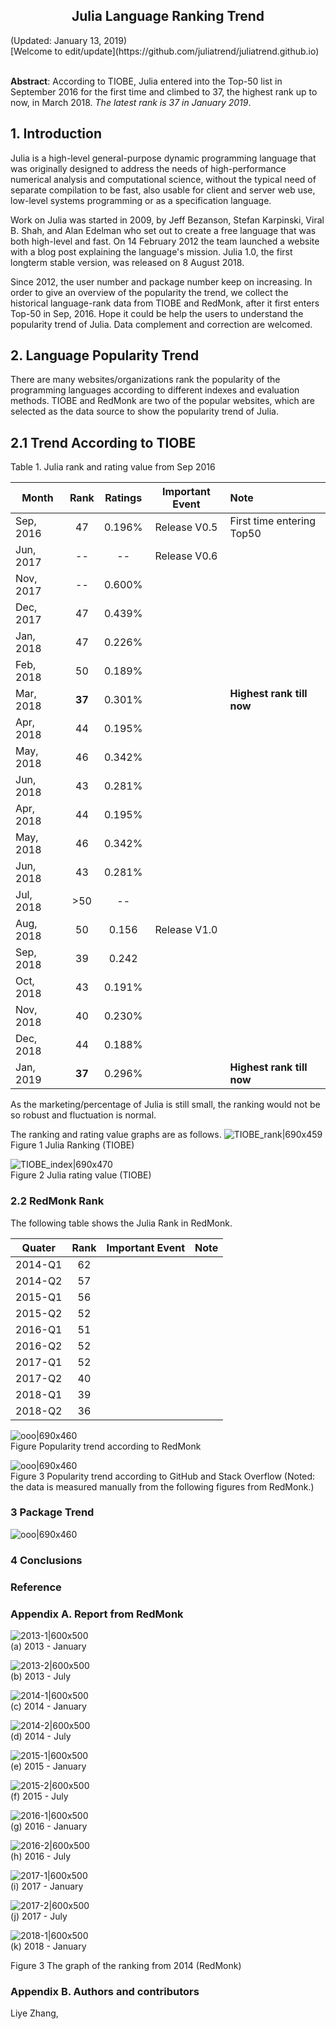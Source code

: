 <center><h2>Julia Language Ranking Trend</h2></center>
(Updated: January 13, 2019) <br>
[Welcome to edit/update](https://github.com/juliatrend/juliatrend.github.io) <br><br>

**Abstract**: According to TIOBE, Julia entered into the Top-50 list in September 2016 for the first time and climbed to 37, the highest rank up to now, in March 2018. *The latest rank is 37 in January 2019*.

## 1. Introduction

Julia is a high-level general-purpose dynamic programming language that was originally designed to address the needs of high-performance numerical analysis and computational science, without the typical need of separate compilation to be fast, also usable for client and server web use, low-level systems programming or as a specification language.

Work on Julia was started in 2009, by Jeff Bezanson, Stefan Karpinski, Viral B. Shah, and Alan Edelman who set out to create a free language that was both high-level and fast. On 14 February 2012 the team launched a website with a blog post explaining the language's mission. Julia 1.0, the first longterm stable version, was released on 8 August 2018.

Since 2012, the user number and package number keep on increasing. In order to give an overview of the popularity the trend, we collect the historical language-rank data from TIOBE and RedMonk, after it first enters Top-50 in Sep, 2016. Hope it could be help the users to understand the popularity trend of Julia. Data complement and correction are welcomed.

## 2. Language Popularity Trend

There are many websites/organizations rank the popularity of the programming languages according to different indexes and evaluation methods. TIOBE and RedMonk are two of the popular websites, which are selected as the data source to show the popularity trend of Julia.

## 2.1 Trend According to TIOBE

Table 1. Julia rank and rating value from Sep 2016

| Month                 | Rank                | Ratings             |   Important Event    |    Note                             |
| ---------------------  |:---------------:  | :----------------: | :-----------------:  | :-------------------------------- |
| Sep, 2016           | 47                    |   0.196%      |  Release V0.5  | First time entering Top50 |
| Jun, 2017           | --                    |   --          |  Release V0.6  |    |
| Nov, 2017           | --                    |   0.600%      |   |   |
| Dec, 2017           | 47                    |   0.439%      |   |   |
| Jan, 2018           | 47                    |   0.226%      |   |   |
| Feb, 2018           | 50                    |   0.189%      |   |   |
| Mar, 2018           | **37**                |   0.301%      |   | **Highest rank till now** |
| Apr, 2018           | 44                    |   0.195%      |   |    |
| May, 2018           | 46                    |   0.342%      |   |    |
| Jun, 2018           | 43                    |   0.281%      |   |    |
| Apr, 2018           | 44                    |   0.195%      |   |    |
| May, 2018           | 46                    |   0.342%      |   |    |
| Jun, 2018           | 43                    |   0.281%      |   |    |
| Jul, 2018           | >50                   |   --          |   |    |
| Aug, 2018           | 50                    |   0.156       | Release V1.0  |    |
| Sep, 2018           | 39                    |   0.242       |   |    |
| Oct, 2018           | 43                    |   0.191%      |   |    |
| Nov, 2018           | 40                    |   0.230%       |   |    |
| Dec, 2018           | 44                    |   0.188%       |   |    |
| Jan, 2019           | **37**                    |   0.296%       |   | **Highest rank till now**   |

As the marketing/percentage of Julia is still small, the ranking would not be so robust and fluctuation is normal.

The ranking and rating value graphs are as follows.
![TIOBE_rank|690x459](/figure/f1.PNG) <br>
Figure 1 Julia Ranking (TIOBE)

![TIOBE_index|690x470](/figure/f2.PNG) <br>
Figure 2 Julia rating value (TIOBE)


### 2.2 RedMonk Rank
The following table shows the Julia Rank in RedMonk.

| Quater                 | Rank                |   Important Event    |  Note                |
| ---------------------  |:---------------:    | :-----------------:  | :-----------------:  |
|  2014-Q1               | 62                  |                         |    |   
|  2014-Q2               | 57                  |                         |    |   
|  2015-Q1               | 56                  |                         |    |   
|  2015-Q2               | 52                  |                         |    |   
|  2016-Q1               | 51                  |                         |    |   
|  2016-Q2               | 52                  |                         |    |   
|  2017-Q1               |  52                  |                         |     |   
|  2017-Q2               |  40                  |                         |     |   
|  2018-Q1               |  39                  |                         |     |   
|  2018-Q2               |  36                  |                         |     |

![ooo|690x460](/figure/f5.PNG) <br>
Figure Popularity trend according to RedMonk

![ooo|690x460](/figure/f3.PNG) <br>
Figure 3 Popularity trend according to GitHub and Stack Overflow
(Noted: the data is measured manually from the following figures from RedMonk.)

### 3 Package Trend


![ooo|690x460](/figure/f4.PNG) <br>

### 4 Conclusions

### Reference

### Appendix A. Report from RedMonk

![2013-1|600x500](/figure/13-Jan.png)  <br>
(a) 2013 - January

![2013-2|600x500](/figure/13-Jul.png) <br>
(b) 2013 - July

![2014-1|600x500](/figure/14-Jan.png) <br>
(c) 2014 - January

![2014-2|600x500](/figure/14-Jul.png) <br>
(d) 2014 - July

![2015-1|600x500](/figure/15-Jan.png) <br>
(e) 2015 - January

![2015-2|600x500](/figure/15-Jul.png) <br>
(f) 2015 - July

![2016-1|600x500](/figure/16-Jan.png) <br>
(g) 2016 - January

![2016-2|600x500](/figure/16-Jul.png) <br>
(h) 2016 - July

![2017-1|600x500](/figure/17-Jan.png) <br>
(i) 2017 - January

![2017-2|600x500](/figure/17-Jul.png)  <br>
(j) 2017 - July

![2018-1|600x500](/figure/18-Jan.png)  <br>
(k) 2018 - January

Figure 3 The graph of the ranking from 2014 (RedMonk)

### Appendix B. Authors and contributors
Liye Zhang,
